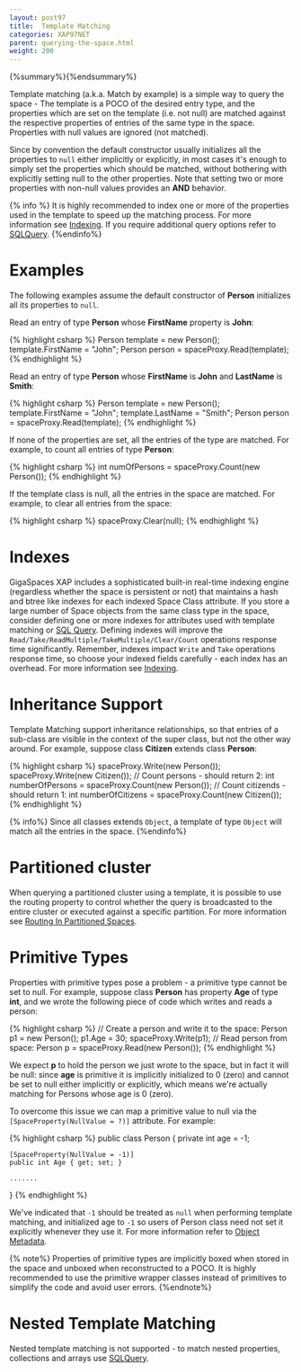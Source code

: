 ```yaml
---
layout: post97
title:  Template Matching
categories: XAP97NET
parent: querying-the-space.html
weight: 200
---
```


{%summary%}{%endsummary%}

Template matching (a.k.a. Match by example) is a simple way to query the space - The template is a POCO of the desired entry type, and the properties which are set on the template (i.e. not null) are matched against the respective properties of entries of the same type in the space. Properties with null values are ignored (not matched).

Since by convention the default constructor usually initializes all the properties to `null` either implicitly or explicitly, in most cases it's enough to simply set the properties which should be matched, without bothering with explicitly setting null to the other properties. Note that setting two or more properties with non-null values provides an **AND** behavior.

{% info %}
It is highly recommended to index one or more of the properties used in the template to speed up the matching process. For more information see [Indexing](./indexing.html).
If you require additional query options refer to [SQLQuery](./query-sql.html).
{%endinfo%}

# Examples

The following examples assume the default constructor of **Person** initializes all its properties to `null`.

Read an entry of type **Person** whose **FirstName** property is **John**:

{% highlight csharp %}
Person template = new Person();
template.FirstName = "John";
Person person = spaceProxy.Read(template);
{% endhighlight %}

Read an entry of type **Person** whose **FirstName** is **John** and **LastName** is **Smith**:

{% highlight csharp %}
Person template = new Person();
template.FirstName = "John";
template.LastName = "Smith";
Person person = spaceProxy.Read(template);
{% endhighlight %}

If none of the properties are set, all the entries of the type are matched. For example, to count all entries of type **Person**:

{% highlight csharp %}
int numOfPersons = spaceProxy.Count(new Person());
{% endhighlight %}

If the template class is null, all the entries in the space are matched. For example, to clear all entries from the space:

{% highlight csharp %}
spaceProxy.Clear(null);
{% endhighlight %}

# Indexes

GigaSpaces XAP includes a sophisticated built-in real-time indexing engine (regardless whether the space is persistent or not) that maintains a hash and btree like indexes for each indexed Space Class attribute. If you store a large number of Space objects from the same class type in the space, consider defining one or more indexes for attributes used with template matching or [SQL Query](./query-sql.html). Defining indexes will improve the `Read/Take/ReadMultiple/TakeMultiple/Clear/Count` operations response time significantly. Remember, indexes impact `Write` and `Take` operations response time, so choose your indexed fields carefully - each index has an overhead. For more information see [Indexing](./indexing.html).

# Inheritance Support

Template Matching support inheritance relationships, so that entries of a sub-class are visible in the context of the super class, but not the other way around.
For example, suppose class **Citizen** extends class **Person**:

{% highlight csharp %}
spaceProxy.Write(new Person());
spaceProxy.Write(new Citizen());
// Count persons - should return 2:
int numberOfPersons = spaceProxy.Count(new Person());
// Count citizends - should return 1:
int numberOfCitizens = spaceProxy.Count(new Citizen());
{% endhighlight %}

{% info%}
Since all classes extends `Object`, a template of type `Object` will match all the entries in the space.
{%endinfo%}

# Partitioned cluster

When querying a partitioned cluster using a template, it is possible to use the routing property to control whether the query is broadcasted to the entire cluster or executed against a specific partition.
For more information see [Routing In Partitioned Spaces](./routing-in-partitioned-spaces.html).

# Primitive Types

Properties with primitive types pose a problem - a primitive type cannot be set to null. For example, suppose class **Person** has property **Age** of type **int**, and we wrote the following piece of code which writes and reads a person:

{% highlight csharp %}
// Create a person and write it to the space:
Person p1 = new Person();
p1.Age = 30;
spaceProxy.Write(p1);
// Read person from space:
Person p = spaceProxy.Read(new Person());
{% endhighlight %}

We expect **p** to hold the person we just wrote to the space, but in fact it will be null: since **age** is primitive it is implicitly initialized to 0 (zero) and cannot be set to null either implicitly or explicitly, which means we're actually matching for Persons whose age is 0 (zero).

To overcome this issue we can map a primitive value to null via the `[SpaceProperty(NullValue = ?)]` attribute. For example:

{% highlight csharp %}
public class Person
{
    private int age = -1;

    [SpaceProperty(NullValue = -1)]
    public int Age { get; set; }

    .......
}
{% endhighlight %}

We've indicated that `-1` should be treated as `null` when performing template matching, and initialized age to `-1` so users of Person class need not set it explicitly whenever they use it. For more information refer to [Object Metadata](./poco-metadata.html).

{% note%}
Properties of primitive types are implicitly boxed when stored in the space and unboxed when reconstructed to a POCO.
It is highly recommended to use the  primitive wrapper classes instead of primitives to simplify the code and avoid user errors.
{%endnote%}

# Nested Template Matching

Nested template matching is not supported - to match nested properties, collections and arrays use [SQLQuery](./query-sql.html).
